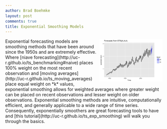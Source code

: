 ```yaml
---
author: Brad Boehmke
layout: post
comments: true
title: Exponential Smoothing Models
---
```



<img src="/public/images/analytics/time_series/es10-1.png"  style="float:right; margin: 2px 0px 0px 10px; width: 40%; height: 40%;" />
Exponential forecasting models are smoothing methods that have been around since the 1950s and are extremely effective.  Where [niave forecasting](http://uc-r.github.io/ts_benchmarking#naive) places 100% weight on the most recent observation and [moving averages](http://uc-r.github.io/ts_moving_averages) place equal weight on *k* values, exponential smoothing allows for weighted averages where greater weight can be placed on recent observations and lesser weight on older observations. Exponential smoothing methods are intuitive, computationally efficient, and generally applicable to a wide range of time series. Consequently, exponentially smoothers are great forecasting tools to have and [this tutorial](http://uc-r.github.io/ts_exp_smoothing) will walk you through the basics.
